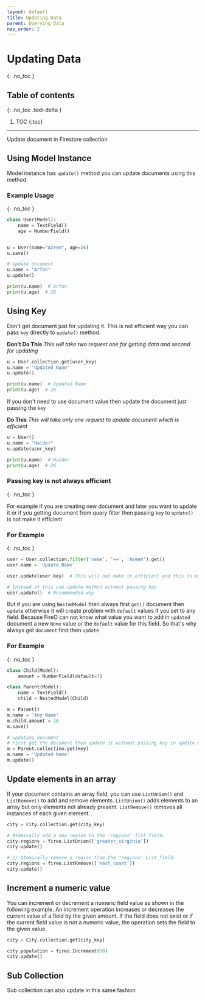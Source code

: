 ```yaml
---
layout: default
title: Updating Data
parent: Querying Data
nav_order: 2
---
```


# Updating Data
{: .no_toc }

## Table of contents
{: .no_toc .text-delta }

1. TOC
{:toc}

---

Update document in Firestore collection

## Using Model Instance

Model instance has `update()` method you can update documents using this method

### Example Usage
{: .no_toc }

```python
class User(Model):
    name = TextField()
    age = NumberField()


u = User(name="Azeem", age=26)
u.save()

# Update document
u.name = "Arfan"
u.update()

print(u.name)  # Arfan
print(u.age)  # 26
```

## Using Key
Don't get document just for updating it. This is not efficient way you can pass `key` directly to `update()`
method.

**Don't Do This** *This will take two request one for getting data and second for updating*
```python
u = User.collection.get(user_key)
u.name = "Updated Name"
u.update()

print(u.name)  # Updated Name
print(u.age)  # 26
```

If you don't need to use document value then update the document just passing the `key`

**Do This** *This will take only one request to update document which is efficient*
```python
u = User()
u.name = "Haider"
u.update(user_key)

print(u.name)  # Haider
print(u.age)  # 26
```

### Passing key is not always efficient
{: .no_toc }

For example if you are creating new document and later you want to update it or if you getting document from 
query filter then passing `key` to `update()` is not make it efficient

### For Example
{: .no_toc }

```python
user = User.collection.filter('name', '==', 'Azeem').get()
user.name = 'Update Name'

user.update(user.key)  # This will not make it efficient and this is not recommended way

# Instead of this use update method without passing key
user.update()  # Recommended way
```

But if you are using `NestedModel` then always first `get()` document then `update` otherwise it will create problem 
with `default` values if you set to any field. Because FireO can not know what value you want to add in `updated` document
a new `None` value or the `default` value for this field. So that's why always get `document` first then `update`

### For Example
{: .no_toc }

```python
class Child(Model):
    amount = NumberField(default=7)

class Parent(Model):
    name = TextField()
    child = NestedModel(Child)

m = Parent()
m.name = 'Any Name'
m.child.amount = 10
m.save()

# updating document 
# First get the document then update it without passing key in update method
m = Parent.collectino.get(key)
m.name = 'Updated Name'
m.update()
```

## Update elements in an array
If your document contains an array field, you can use `ListUnion()` and `ListRemove()` to add and remove elements. 
`ListUnion()` adds elements to an array but only elements not already present. `ListRemove()` removes all 
instances of each given element.

```python
city = City.collection.get(city_key)

# Atomically add a new region to the 'regions' list field.
city.regions = fireo.ListUnion(['greater_virginia'])
city.update()

# // Atomically remove a region from the 'regions' List field.
city.regions = fireo.ListRemove(['east_coast'])
city.update()
```

## Increment a numeric value
You can increment or decrement a numeric field value as shown in the following example. 
An increment operation increases or decreases the current value of a field by the given amount. 
If the field does not exist or if the current field value is not a numeric value, the operation 
sets the field to the given value.

```python
city = City.collection.get(city_key)

city.population = fireo.Increment(50)
city.update()
```

## Sub Collection
Sub collection can also update in this same fashion